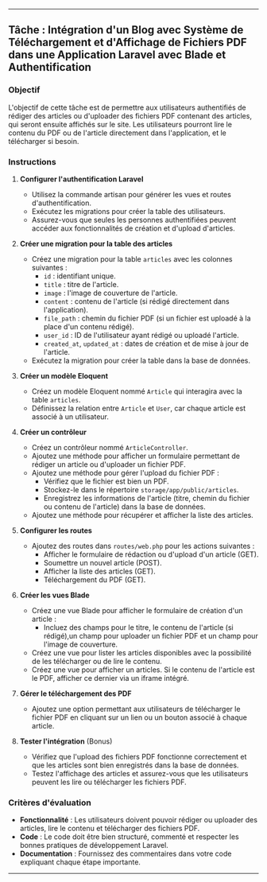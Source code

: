 
---

## Tâche : Intégration d'un Blog avec Système de Téléchargement et d'Affichage de Fichiers PDF dans une Application Laravel avec Blade et Authentification

### Objectif
L'objectif de cette tâche est de permettre aux utilisateurs authentifiés de rédiger des articles ou d'uploader des fichiers PDF contenant des articles, qui seront ensuite affichés sur le site. Les utilisateurs pourront lire le contenu du PDF ou de l'article directement dans l'application, et le télécharger si besoin.

### Instructions

1. **Configurer l'authentification Laravel**
   - Utilisez la commande artisan pour générer les vues et routes d'authentification.
   - Exécutez les migrations pour créer la table des utilisateurs.
   - Assurez-vous que seules les personnes authentifiées peuvent accéder aux fonctionnalités de création et d'upload d'articles.

2. **Créer une migration pour la table des articles**
   - Créez une migration pour la table `articles` avec les colonnes suivantes :
     - `id` : identifiant unique.
     - `title` : titre de l'article.
     - `image` : l'image de couverture de l'article.
     - `content` : contenu de l'article (si rédigé directement dans l'application).
     - `file_path` : chemin du fichier PDF (si un fichier est uploadé à la place d'un contenu rédigé).
     - `user_id` : ID de l'utilisateur ayant rédigé ou uploadé l'article.
     - `created_at`, `updated_at` : dates de création et de mise à jour de l'article.
   - Exécutez la migration pour créer la table dans la base de données.

3. **Créer un modèle Eloquent**
   - Créez un modèle Eloquent nommé `Article` qui interagira avec la table `articles`.
   - Définissez la relation entre `Article` et `User`, car chaque article est associé à un utilisateur.

4. **Créer un contrôleur**
   - Créez un contrôleur nommé `ArticleController`.
   - Ajoutez une méthode pour afficher un formulaire permettant de rédiger un article ou d'uploader un fichier PDF.
   - Ajoutez une méthode pour gérer l'upload du fichier PDF :
     - Vérifiez que le fichier est bien un PDF.
     - Stockez-le dans le répertoire `storage/app/public/articles`.
     - Enregistrez les informations de l'article (titre, chemin du fichier ou contenu de l'article) dans la base de données.
   - Ajoutez une méthode pour récupérer et afficher la liste des articles.

5. **Configurer les routes**
   - Ajoutez des routes dans `routes/web.php` pour les actions suivantes :
     - Afficher le formulaire de rédaction ou d'upload d'un article (GET).
     - Soumettre un nouvel article (POST).
     - Afficher la liste des articles (GET).
     - Téléchargement du PDF (GET).

6. **Créer les vues Blade**
   - Créez une vue Blade pour afficher le formulaire de création d'un article :
     - Incluez des champs pour le titre, le contenu de l'article (si rédigé),un champ pour uploader un fichier PDF et un champ pour l'image de couverture.
   - Créez une vue pour lister les articles disponibles avec la possibilité de les télécharger ou de lire le contenu.
   - Créez une vue pour afficher un articles. Si le contenu de l'article est le PDF, afficher ce dernier via un iframe intégré.

7. **Gérer le téléchargement des PDF**
   - Ajoutez une option permettant aux utilisateurs de télécharger le fichier PDF en cliquant sur un lien ou un bouton associé à chaque article.

8. **Tester l'intégration** (Bonus)
   - Vérifiez que l'upload des fichiers PDF fonctionne correctement et que les articles sont bien enregistrés dans la base de données.
   - Testez l'affichage des articles et assurez-vous que les utilisateurs peuvent les lire ou télécharger les fichiers PDF.

### Critères d'évaluation
- **Fonctionnalité** : Les utilisateurs doivent pouvoir rédiger ou uploader des articles, lire le contenu et télécharger des fichiers PDF.
- **Code** : Le code doit être bien structuré, commenté et respecter les bonnes pratiques de développement Laravel.
- **Documentation** : Fournissez des commentaires dans votre code expliquant chaque étape importante.

---